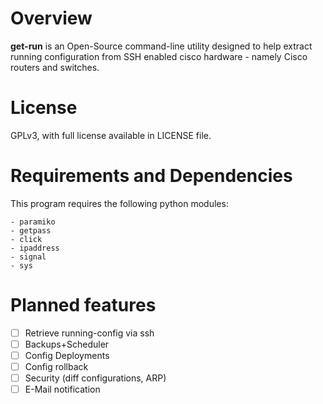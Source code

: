# Overview #

**get-run** is an Open-Source command-line utility designed to help extract 
running configuration from SSH enabled cisco hardware - namely Cisco routers and 
switches.

# License #

GPLv3, with full license available in LICENSE file.

# Requirements and Dependencies #

This program requires the following python modules:

    - paramiko
    - getpass
    - click
    - ipaddress
    - signal
    - sys

# Planned features # 

- [ ] Retrieve running-config via ssh
- [ ] Backups+Scheduler
- [ ] Config Deployments
- [ ] Config rollback
- [ ] Security (diff configurations, ARP)
- [ ] E-Mail notification
